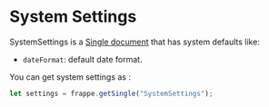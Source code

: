 # System Settings

SystemSettings is a [Single document](/frappejs/docs/models/singles.md) that has system defaults like:

- `dateFormat`: default date format.

You can get system settings as :

```js
let settings = frappe.getSingle("SystemSettings");
```
